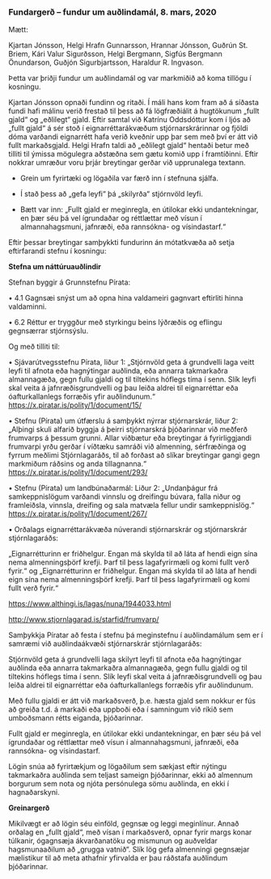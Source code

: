 ### Fundargerð – fundur um auðlindamál, 8. mars, 2020

Mætt:

Kjartan Jónsson,
Helgi Hrafn Gunnarsson,
Hrannar Jónsson,
Guðrún St. Briem,
Kári Valur Sigurðsson,
Helgi Bergmann,
Sigfús Bergmann Önundarson,
Guðjón Sigurbjartsson,
Haraldur R. Ingvason.

Þetta var þriðji fundur um auðlindamál og var markmiðið að koma tillögu í kosningu.

Kjartan Jónsson opnaði fundinn og ritaði. Í máli hans kom fram að á síðasta fundi hafi málinu verið frestað til þess að fá lögfræðiálit á hugtökunum „fullt gjald“ og „eðlilegt“ gjald. Eftir samtal við Katrínu Oddsdóttur kom í ljós að „fullt gjald“ á sér stoð í eignarréttarákvæðum stjórnarskrárinnar og fjöldi dóma varðandi eignarrétt hafa verið kveðnir upp þar sem með því er átt við fullt markaðsgjald. Helgi Hrafn taldi að „eðlilegt gjald“ hentaði betur með tilliti til ýmissa mögulegra aðstæðna sem gætu komið upp í framtíðinni. Eftir nokkrar umræður voru þrjár breytingar gerðar við upprunalega textann.

- Grein um fyrirtæki og lögaðila var færð inn í stefnuna sjálfa.

- Í stað þess að „gefa leyfi“ þá „skilyrða“ stjórnvöld leyfi.

- Bætt var inn: „Fullt gjald er meginregla, en útilokar ekki undantekningar, en þær séu þá vel ígrundaðar og réttlættar með vísun í almannahagsmuni, jafnræði, eða rannsókna- og vísindastarf.“

Eftir þessar breytingar samþykkti fundurinn án mótatkvæða að setja eftirfarandi stefnu í kosningu:

**Stefna um náttúruauðlindir**

Stefnan byggir á Grunnstefnu Pírata:

• 4.1 Gagnsæi snýst um að opna hina valdameiri gagnvart eftirliti hinna valdaminni.

• 6.2 Réttur er tryggður með styrkingu beins lýðræðis og eflingu gegnsærrar stjórnsýslu.

Og með tilliti til:

• Sjávarútvegsstefnu Pírata, liður 1: „Stjórnvöld geta á grundvelli laga veitt leyfi til afnota eða hagnýtingar auðlinda, eða annarra takmarkaðra almannagæða, gegn fullu gjaldi og til tiltekins hóflegs tíma í senn. Slík leyfi skal veita á jafnræðisgrundvelli og þau leiða aldrei til eignarréttar eða óafturkallanlegs forræðis yfir auðlindunum.“ https://x.piratar.is/polity/1/document/15/

• Stefnu (Pírata) um útfærslu á samþykkt nýrrar stjórnarskrár, liður 2: „Alþingi skuli alfarið byggja á þeirri stjórnarskrá þjóðarinnar við meðferð frumvarps á þessum grunni. Allar viðbætur eða breytingar á fyrirliggjandi frumvarpi yrðu gerðar í víðtæku samráði við almenning, sérfræðinga og fyrrum meðlimi Stjórnlagaráðs, til að forðast að slíkar breytingar gangi gegn markmiðum ráðsins og anda tillagnanna.“ https://x.piratar.is/polity/1/document/293/ 

• Stefnu (Pírata) um landbúnaðarmál: Liður 2: „Undanþágur frá samkeppnislögum varðandi vinnslu og dreifingu búvara, falla niður og framleiðsla, vinnsla, dreifing og sala matvæla fellur undir samkeppnislög.“   https://x.piratar.is/polity/1/document/267/

• Orðalags eignarréttarákvæða núverandi stjórnarskrár og stjórnarskrár stjórnlagaráðs:

„Eignarrétturinn er friðhelgur. Engan má skylda til að láta af hendi eign sína nema almenningsþörf krefji. Þarf til þess lagafyrirmæli og komi fullt verð fyrir.“ og „Eignarrétturinn er friðhelgur. Engan má skylda til að láta af hendi eign sína nema almenningsþörf krefji. Þarf til þess lagafyrirmæli og komi fullt verð fyrir.“

https://www.althingi.is/lagas/nuna/1944033.html

http://www.stjornlagarad.is/starfid/frumvarp/

Samþykkja Píratar að festa í stefnu þá meginstefnu í auðlindamálum sem er í samræmi við auðlindaákvæði stjórnarskrár stjórnlagaráðs:

Stjórnvöld geta á grundvelli laga skilyrt leyfi til afnota eða hagnýtingar auðlinda eða annarra takmarkaðra almannagæða, gegn fullu gjaldi og til tiltekins hóflegs tíma í senn. Slík leyfi skal veita á jafnræðisgrundvelli og þau leiða aldrei til eignarréttar eða óafturkallanlegs forræðis yfir auðlindunum.

Með fullu gjaldi er átt við markaðsverð, þ.e. hæsta  gjald sem nokkur er fús að greiða t.d. á markaði eða uppboði eða í samningum við ríkið sem umboðsmann rétts eiganda, þjóðarinnar. 

Fullt gjald er meginregla, en útilokar ekki undantekningar, en þær séu þá vel ígrundaðar og réttlættar með vísun í almannahagsmuni, jafnræði, eða rannsókna- og vísindastarf.

Lögin snúa að fyrirtækjum og lögaðilum sem sækjast eftir nýtingu takmarkaðra auðlinda sem teljast sameign þjóðarinnar, ekki að almennum borgurum sem nota og njóta persónulega sömu auðlinda, en ekki í hagnaðarskyni.

**Greinargerð**

Mikilvægt er að lögin séu einföld, gegnsæ og leggi meginlínur. Annað orðalag en „fullt gjald“, með vísan í markaðsverð, opnar fyrir margs konar túlkanir, ógagnsæja ákvarðanatöku og mismunun og auðveldar hagsmunaaðilum að „grugga vatnið“. Slík lög gefa almenningi gegnsæjar mælistikur til að meta athafnir yfirvalda er þau ráðstafa auðlindum þjóðarinnar.